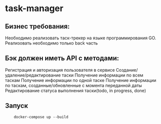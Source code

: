 # task-manager
## Бизнес требования: 
Необходимо реализовать таск-трекер на языке программирования GO.
Реализовать необходимо только back часть

## Бэк должен иметь API с методами:
Регистрация и авторизация пользователя в сервисе
Создание/удаление/редактирование таски
Получение информации по всем таскам 
Получение информации по одной таске
Получение информации по таскам, созданные/обновленные с момента переданной даты
Редактирование статуса выполнения таски(todo, in progress, done)

## Запуск
```
    docker-compose up --build
```
